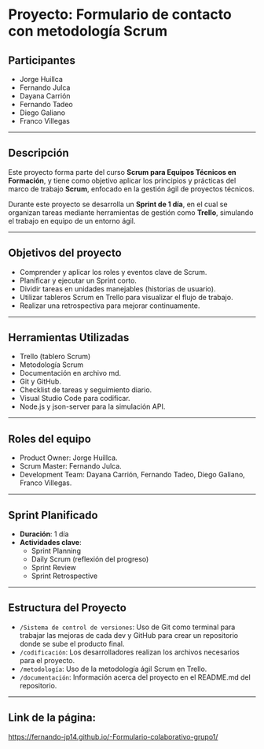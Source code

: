 # Proyecto: Formulario de contacto con metodología Scrum

## Participantes

- Jorge Huillca  
- Fernando Julca  
- Dayana Carrión  
- Fernando Tadeo  
- Diego Galiano  
- Franco Villegas

----------------------------------------------------

##  Descripción

Este proyecto forma parte del curso **Scrum para Equipos Técnicos en Formación**, y tiene como objetivo aplicar los principios y prácticas del marco de trabajo **Scrum**, enfocado en la gestión ágil de proyectos técnicos.

Durante este proyecto se desarrolla un **Sprint de 1 día**, en el cual se organizan tareas mediante herramientas de gestión como **Trello**, simulando el trabajo en equipo de un entorno ágil.

-----------------------------------------------------

##  Objetivos del proyecto

- Comprender y aplicar los roles y eventos clave de Scrum.
- Planificar y ejecutar un Sprint corto.
- Dividir tareas en unidades manejables (historias de usuario).
- Utilizar tableros Scrum en Trello para visualizar el flujo de trabajo.
- Realizar una retrospectiva para mejorar continuamente.

-----------------------------------------------

## Herramientas Utilizadas

- Trello (tablero Scrum)
- Metodología Scrum
- Documentación en archivo md.
- Git y GitHub.
- Checklist de tareas y seguimiento diario.
- Visual Studio Code para codificar.
- Node.js y json-server para la simulación API.

---------------------------------------------------

##  Roles del equipo

- Product Owner: Jorge Huillca.
- Scrum Master: Fernando Julca.
- Development Team: Dayana Carrión, Fernando Tadeo, Diego Galiano, Franco Villegas.

---------------------------------------------------

##  Sprint Planificado

- **Duración**: 1 día  
- **Actividades clave**:
  - Sprint Planning  
  - Daily Scrum (reflexión del progreso)  
  - Sprint Review  
  - Sprint Retrospective

--------------------------------------------------

##  Estructura del Proyecto

- `/Sistema de control de versiones`: Uso de Git como terminal para trabajar las mejoras de cada dev y GitHub para crear un repositorio donde se sube el producto final.
- `/codificación`: Los desarrolladores realizan los archivos necesarios para el proyecto.
- `/metodología`: Uso de la metodología ágil Scrum en Trello.
- `/documentación`: Información acerca del proyecto en el README.md del repositorio.

-------------------------------------------------------

## Link de la página:
https://fernando-jp14.github.io/-Formulario-colaborativo-grupo1/



